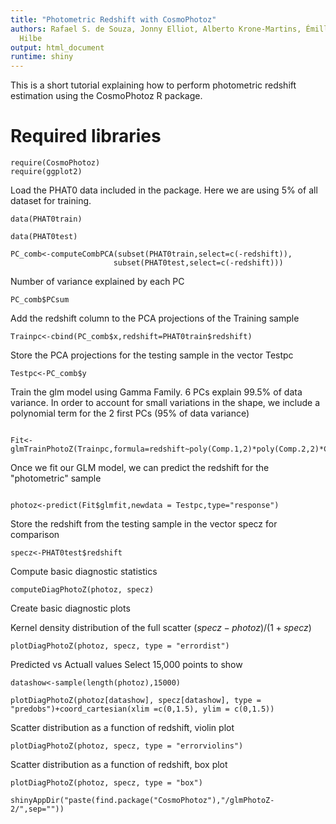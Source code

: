 ```yaml
---
title: "Photometric Redshift with CosmoPhotoz"
authors: Rafael S. de Souza, Jonny Elliot, Alberto Krone-Martins, Émille Ishida, Joseph
  Hilbe
output: html_document
runtime: shiny
---
```


This is a short tutorial explaining how to perform photometric redshift estimation using the CosmoPhotoz R package.

# Required libraries
```{r,results='hide',message=FALSE, cache=FALSE}
require(CosmoPhotoz)
require(ggplot2)

```

Load the PHAT0 data included in the package. Here we are using 5% of all dataset for training. 


```{r}
data(PHAT0train)

data(PHAT0test)
```




```{r}
PC_comb<-computeCombPCA(subset(PHAT0train,select=c(-redshift)),
                       subset(PHAT0test,select=c(-redshift)))
```

Number of variance explained by each PC 
```{r}
PC_comb$PCsum
```

Add the redshift column to the PCA projections of the  Training sample

```{r}
Trainpc<-cbind(PC_comb$x,redshift=PHAT0train$redshift)

```


Store the PCA projections for the testing sample in the vector Testpc

```{r, echo=FALSE}
Testpc<-PC_comb$y
```


Train  the glm model using Gamma Family. 6 PCs explain 99.5% of data variance. In order to account for small variations in the shape, we include a polynomial term for the 2 first PCs (95% of data variance) 

```{r}

Fit<-glmTrainPhotoZ(Trainpc,formula=redshift~poly(Comp.1,2)*poly(Comp.2,2)*Comp.3*Comp.4*Comp.5*Comp.6,method="Bayesian",family="gamma")

```



Once we fit our GLM model, we can predict the redshift for the "photometric" sample
 
```{r, echo=FALSE}

photoz<-predict(Fit$glmfit,newdata = Testpc,type="response")

```

Store the redshift from the testing sample in the vector specz for comparison 

```{r, echo=FALSE}
specz<-PHAT0test$redshift
```


Compute basic diagnostic statistics 



```{r, echo=FALSE}
computeDiagPhotoZ(photoz, specz)
```



Create basic diagnostic   plots

Kernel density distribution of the full scatter 
 $(specz-photoz)/(1+specz)$
 
```{r,fig.width=8, fig.height=9}
plotDiagPhotoZ(photoz, specz, type = "errordist")

```

Predicted vs Actuall values
Select 15,000 points to show
```{r}
datashow<-sample(length(photoz),15000)
```


```{r,fig.width=8, fig.height=9}
plotDiagPhotoZ(photoz[datashow], specz[datashow], type = "predobs")+coord_cartesian(xlim =c(0,1.5), ylim = c(0,1.5))
```


Scatter distribution as a function of redshift, violin plot

```{r,fig.width=12, fig.height=9}
plotDiagPhotoZ(photoz, specz, type = "errorviolins")
```



Scatter distribution as a function of redshift, box plot

```{r,fig.width=12, fig.height=9}
plotDiagPhotoZ(photoz, specz, type = "box")
```


```{r, echo=FALSE}
shinyAppDir("paste(find.package("CosmoPhotoz"),"/glmPhotoZ-2/",sep=""))
```
